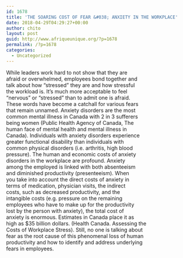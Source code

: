 ```yaml
---
id: 1678
title: 'THE SOARING COST OF FEAR &#038; ANXIETY IN THE WORKPLACE'
date: 2018-04-29T04:29:27+00:00
author: chito
layout: post
guid: http://www.afriqueunique.org/?p=1678
permalink: /?p=1678
categories:
  - Uncategorized
---
```

While leaders work hard to not show that they are  
afraid or overwhelmed, employees bond together and  
talk about how “stressed” they are and how stressful  
the workload is. It’s much more acceptable to feel  
“nervous” or “stressed” than to admit one is afraid.  
These words have become a catchall for various fears  
that remain unnamed. Anxiety disorders are the most  
common mental illness in Canada with 2 in 3 sufferers  
being women (Public Health Agency of Canada, The  
human face of mental health and mental illness in  
Canada). Individuals with anxiety disorders experience  
greater functional disability than individuals with  
common physical disorders (i.e. arthritis, high blood  
pressure). The human and economic costs of anxiety  
disorders in the workplace are profound. Anxiety  
among the employed is linked with both absenteeism  
and diminished productivity (presenteeism). When  
you take into account the direct costs of anxiety in  
terms of medication, physician visits, the indirect  
costs, such as decreased productivity, and the  
intangible costs (e.g. pressure on the remaining  
employees who have to make up for the productivity  
lost by the person with anxiety), the total cost of  
anxiety is enormous. Estimates in Canada place it as  
high as $35 billion dollars. (Health Canada. Assessing the  
Costs of Workplace Stress). Still, no one is talking about  
fear as the root cause of this phenomenal loss of human  
productivity and how to identify and address underlying  
fears in employees.&nbsp;